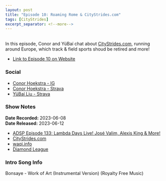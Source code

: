 ```yaml
---
layout: post
title: "Episode 10: Roaming Rome & CityStrides.com"
tags: [CityStrides]
excerpt_separator: <!--more-->
---
```



<br>In this episode, Conor and YüBaí chat about [CityStrides.com](https://citystrides.com/), running around Europe, which track & field sports shoud be retired and more!
 
<!--more-->

* [Link to Episode 10 on Website](https://runforthefunofit.com/2023/06/12/Episode-10.html)

### Social
 
* [Conor Hoekstra - IG](https://www.instagram.com/conorhoekstra/)
* [Conor Hoekstra - Strava](https://www.strava.com/athletes/59373430)
* [YüBaí Liu - Strava](https://www.strava.com/athletes/102365031)

### Show Notes
 
**Date Recorded:** 2023-06-08 <br>
**Date Released:** 2023-06-12

* [ADSP Episode 133: Lambda Days Live! José Valim, Alexis King & More!](https://adspthepodcast.com/2023/06/09/Episode-133.html)
* [CityStrides.com](https://citystrides.com/)
* [waqi.info](https://waqi.info/)
* [Diamond League](https://www.diamondleague.com/home/)

### Intro Song Info
 
Bonsaye - Work of Art (Instrumental Version) (Royalty Free Music)
